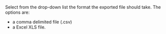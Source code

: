 Select from the drop-down list the format the exported file should take.
The options are:

-   a comma delimited file (.csv)
-   a Excel XLS file.

